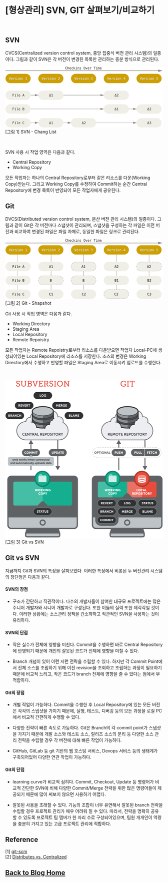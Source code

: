 # [형상관리] SVN, GIT 살펴보기/비교하기

<br/> 

## SVN
CVCS(Centralized version control system, 중앙 집중식 버전 관리 시스템)의 일종이다. 그림과 같이 SVN은 각 버전이 변경된 목록만 관리하는 증분 방식으로 관리된다. 

![](images/svn-changlist.png "그림 출처 : https://git-scm.com/book/en/v2")
[그림 1] SVN - Chang List

<br/> 

SVN 사용 시 작업 영역은 다음과 같다.  
- Central Repository
- Working Copy

모든 작업자는 하나의 Central Repository로부터 같은 리소스를 다운(Working Copy)받는다. 그리고 Working Copy를 수정하여 Commit하는 순간 Central Repository에 변경 목록이 반영되어 모든 작업자에게 공유된다.

## Git
DVCS(Distributed version control system, 분산 버전 관리 시스템)의 일종이다. 그림과 같이 Git은 각 버전마다 스냅샷이 관리되며, 스냅샷을 구성하는 각 파일은 이전 버전과 비교하여 변경된 파일은 파일 자체로, 동일한 파일은 링크로 관리된다. 

![](images/git-shapshot.png "그림 출처 : https://git-scm.com/book/en/v2")
[그림 2] Git - Shapshot

Git 사용 시 작업 영역은 다음과 같다.  
- Working Directory
- Staging Area
- Local Repository
- Remote Repoistry

모든 작업자는 Remote Repoistry로부터 리소스를 다운받으면 작업자 Local-PC에 생성되어있는 Local Repository에 리소스를 저장한다. 소스의 변경은 Working Directory에서 수행하고 반영할 파일은 Staging Area로 이동시켜 업로드를 수행한다.

<br/> 

![](images/centralized-vs-distributed.png "https://www.git-tower.com/learn/git/ebook/en/desktop-gui/appendix/from-subversion-to-git")
[그림 3] Git vs SVN

## Git vs SVN

지금까지 Git과 SVN의 특징을 살펴보았다. 이러한 특징에서 비롯된 두 버전관리 시스템의 장단점은 다음과 같다.

#### SVN의 장점
- 구조가 간단하고 직관적이다. 다수의 개발자들이 참여한 대규모 프로젝트에는 많은 주니어 개발자와 시니어 개발자로 구성된다. 또한 이들의 실력 또한 제각각일 것이다. 이러한 상황에는 소스관리 정책을 간소화하고 직관적인 SVN을 사용하는 것이 유리하다.

#### SVN의 단점
- 작은 실수가 전체에 영향을 미친다. Commit을 수행하면 바로 Central Repository에 반영되기 때문에 개인의 잘못된 코드가 전체에 영향을 미칠 수 있다.

- Branch 개념이 있어 이런 저런 전략을 수립할 수 있다. 하지만 각 Commit Point에서 전체 소스를 조립하기 위해 이전 revision을 조회하고 조립하는 과정이 필요하기 때문에 비교적 느리고, 작은 코드가 branch 전체에 영향을 줄 수 있다는 점에서 부적합하다.

#### Git의 장점
- 개별 작업이 가능하다. Commit을 수행한 후 Local Repository에 있는 모든 버전은 각각의 스냅샷을 가지기 때문에, 실행, 테스트, 디버깅 등의 모든 과정을 로컬 PC에서 비교적 간편하게 수행할 수 있다.

- 다양한 전략이 빠른 속도로 가능하다. Git은 Branch의 각 commit point가 스냅샷을 가지기 때문에 개발 소스와 테스트 소스, 릴리즈 소스의 분리 등 다양한 소스 관리 전략을 수립할 경우 각 버전에 대해 빠른 작업이 가능하다. 

- GitHub, GitLab 등 git 기반의 웹 호스팅 서비스, Devops 서비스 등의 생태계가 구축되어있어 다양한 연관 작업이 가능하다.

#### Git의 단점
- learning curve가 비교적 심히다. Commit, Checkout, Update 등 명령어가 비교적 간단한 SVN에 비해 다양한 Commit/Merge 전략을 위한 많은 명령어들이 제공되기 때문에 많이 써보지 않으면 사용하기 어렵다. 

- 잘못된 사용을 초래할 수 있다. 기능의 조합이 너무 유연해서 잘못된 branch 전략을 수립할 경우 프로젝트 관리가 매우 어려워 질 수 있다. 따라서, 전략을 명확히 공유할 수 있도록 프로젝트 팀 맴버가 한 자리 수로 구성되어있으며, 팀원 개개인이 역량을 충분히 가지고 있는 고급 프로젝트 관리에 적합하다.

## Reference
[1] [git-scm](https://git-scm.com/book/en/v2)  
[2] [Distributes vs. Centralized](https://www.git-tower.com/learn/git/ebook/en/desktop-gui/appendix/from-subversion-to-git)  

## [**Back to Blog Home**](../README.md)
